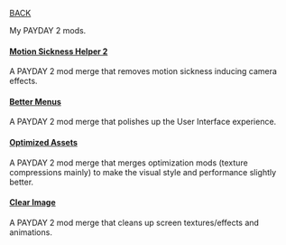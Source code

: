 
[BACK](..)

My PAYDAY 2 mods.

#### [Motion Sickness Helper 2](https://github.com/Biblioklept/motion-sickness-helper-2)
A PAYDAY 2 mod merge that removes motion sickness inducing camera effects. 

#### [Better Menus](https://github.com/Biblioklept/better-menus)
A PAYDAY 2 mod merge that polishes up the User Interface experience.

#### [Optimized Assets](https://github.com/Biblioklept/optimized-assets)
A PAYDAY 2 mod merge that merges optimization mods (texture compressions mainly) to make the visual style and performance slightly better.

#### [Clear Image](https://github.com/Biblioklept/clear-image)
A PAYDAY 2 mod merge that cleans up screen textures/effects and animations.

